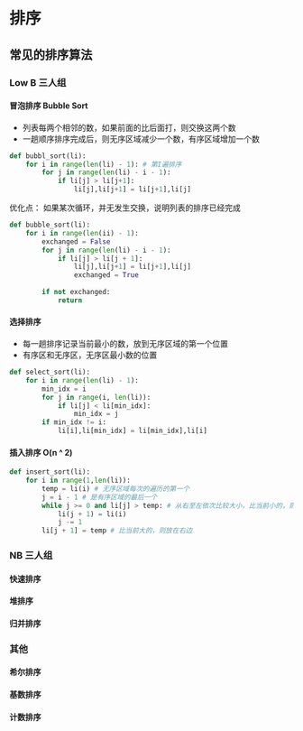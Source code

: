 # 排序

## 常见的排序算法

### Low B 三人组

#### 冒泡排序 Bubble Sort
- 列表每两个相邻的数，如果前面的比后面打，则交换这两个数
- 一趟顺序排序完成后，则无序区域减少一个数，有序区域增加一个数

```python
def bubbl_sort(li):
    for i in range(len(li) - 1): # 第I遍排序
        for j in range(len(li) - i - 1):
            if li[j] > li[j+1]:
                li[j],li[j+1] = li[j+1],li[j]
```

优化点：
如果某次循环，并无发生交换，说明列表的排序已经完成
```python
def bubble_sort(li):
    for i in range(len(ii) - 1):
        exchanged = False
        for j in range(len(li) - i - 1):
            if li[j] > li[j + 1]:
                li[j],li[j+1] = li[j+1],li[j]
                exchanged = True
                
        if not exchanged:
            return
```

#### 选择排序

- 每一趟排序记录当前最小的数，放到无序区域的第一个位置
- 有序区和无序区，无序区最小数的位置

```python
def select_sort(li):
    for i in range(len(li) - 1):
        min_idx = i
        for j in range(i, len(li)):
            if li[j] < li[min_idx]:
                min_idx = j
        if min_idx != i:     
            li[i],li[min_idx] = li[min_idx],li[i]
```

#### 插入排序 O(n ^ 2)

```python
def insert_sort(li):
    for i in range(1,len(li)):
        temp = li(i) # 无序区域每次的遍历的第一个
        j = i - 1 # 是有序区域的最后一个
        while j >= 0 and li[j] > temp: # 从右至左依次比较大小，比当前小的，则把当前右移一位
            li(j + 1) = li(i)
            j -= 1
        li[j + 1] = temp # 比当前大的，则放在右边
```

### NB 三人组

#### 快速排序

#### 堆排序

#### 归并排序

### 其他

#### 希尔排序

#### 基数排序

#### 计数排序
